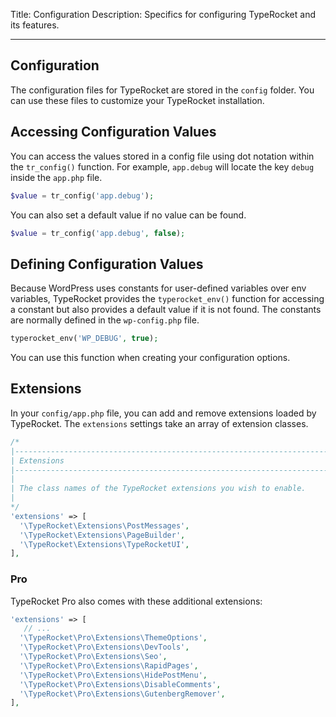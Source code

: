 Title: Configuration
Description: Specifics for configuring TypeRocket and its features.

---

## Configuration

The configuration files for TypeRocket are stored in the `config` folder. You can use these files to customize your TypeRocket installation.


## Accessing Configuration Values

You can access the values stored in a config file using dot notation within the `tr_config()` function. For example, `app.debug` will locate the key `debug` inside the `app.php` file.

```php
$value = tr_config('app.debug');
```

You can also set a default value if no value can be found.

```php
$value = tr_config('app.debug', false);
```

## Defining Configuration Values

Because WordPress uses constants for user-defined variables over env variables, TypeRocket provides the `typerocket_env()` function for accessing a constant but also provides a default value if it is not found. The constants are normally defined in the `wp-config.php` file.

```php
typerocket_env('WP_DEBUG', true);
```

You can use this function when creating your configuration options.

## Extensions

In your `config/app.php` file, you can add and remove extensions loaded by TypeRocket. The `extensions` settings take an array of extension classes. 

```php
/*
|--------------------------------------------------------------------------  
| Extensions  
|--------------------------------------------------------------------------  
|  
| The class names of the TypeRocket extensions you wish to enable.  
|  
*/  
'extensions' => [  
  '\TypeRocket\Extensions\PostMessages',
  '\TypeRocket\Extensions\PageBuilder',
  '\TypeRocket\Extensions\TypeRocketUI',
],
```

### Pro

TypeRocket Pro also comes with these additional extensions:

```php
'extensions' => [
   // ... 
  '\TypeRocket\Pro\Extensions\ThemeOptions',
  '\TypeRocket\Pro\Extensions\DevTools',
  '\TypeRocket\Pro\Extensions\Seo',
  '\TypeRocket\Pro\Extensions\RapidPages',
  '\TypeRocket\Pro\Extensions\HidePostMenu',
  '\TypeRocket\Pro\Extensions\DisableComments',
  '\TypeRocket\Pro\Extensions\GutenbergRemover',
],
```